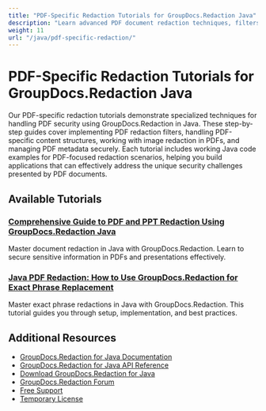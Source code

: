 ```yaml
---
title: "PDF-Specific Redaction Tutorials for GroupDocs.Redaction Java"
description: "Learn advanced PDF document redaction techniques, filters, and specialized handling with GroupDocs.Redaction for Java."
weight: 11
url: "/java/pdf-specific-redaction/"
---
```

# PDF-Specific Redaction Tutorials for GroupDocs.Redaction Java

Our PDF-specific redaction tutorials demonstrate specialized techniques for handling PDF security using GroupDocs.Redaction in Java. These step-by-step guides cover implementing PDF redaction filters, handling PDF-specific content structures, working with image redaction in PDFs, and managing PDF metadata securely. Each tutorial includes working Java code examples for PDF-focused redaction scenarios, helping you build applications that can effectively address the unique security challenges presented by PDF documents.

## Available Tutorials

### [Comprehensive Guide to PDF and PPT Redaction Using GroupDocs.Redaction Java](./groupdocs-redaction-java-pdf-ppt-redaction-guide/)
Master document redaction in Java with GroupDocs.Redaction. Learn to secure sensitive information in PDFs and presentations effectively.

### [Java PDF Redaction&#58; How to Use GroupDocs.Redaction for Exact Phrase Replacement](./java-pdf-redaction-groupdocs-redaction-exact-phrase/)
Master exact phrase redactions in Java with GroupDocs.Redaction. This tutorial guides you through setup, implementation, and best practices.

## Additional Resources

- [GroupDocs.Redaction for Java Documentation](https://docs.groupdocs.com/redaction/java/)
- [GroupDocs.Redaction for Java API Reference](https://reference.groupdocs.com/redaction/java/)
- [Download GroupDocs.Redaction for Java](https://releases.groupdocs.com/redaction/java/)
- [GroupDocs.Redaction Forum](https://forum.groupdocs.com/c/redaction/33)
- [Free Support](https://forum.groupdocs.com/)
- [Temporary License](https://purchase.groupdocs.com/temporary-license/)
